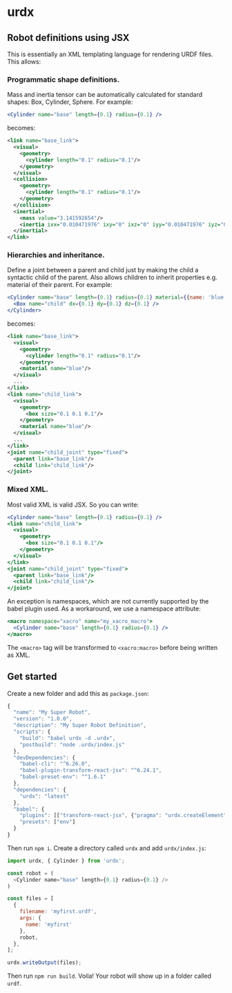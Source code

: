 # urdx
## Robot definitions using JSX

This is essentially an XML templating language for rendering URDF files.
This allows:

### Programmatic shape definitions.

Mass and inertia tensor can be automatically
calculated for standard shapes: Box, Cylinder, Sphere. For example:

```jsx
<Cylinder name="base" length={0.1} radius={0.1} />
```

becomes:

```xml
<link name="base_link">
  <visual>
    <geometry>
      <cylinder length="0.1" radius="0.1"/>
    </geometry>
  </visual>
  <collision>
    <geometry>
      <cylinder length="0.1" radius="0.1"/>
    </geometry>
  </collision>
  <inertial>
    <mass value="3.141592654"/>
    <inertia ixx="0.010471976" ixy="0" ixz="0" iyy="0.010471976" iyz="0" izz="0.015707963"/>
  </inertial>
</link>
```

### Hierarchies and inheritance.

Define a joint between a parent and child just by
making the child a syntactic child of the parent. Also allows children to inherit
properties e.g. material of their parent. For example:

```jsx
<Cylinder name="base" length={0.1} radius={0.1} material={{name: 'blue'}}>
  <Box name="child" dx={0.1} dy={0.1} dz={0.1} />
</Cylinder>
```

becomes:

```xml
<link name="base_link">
  <visual>
    <geometry>
      <cylinder length="0.1" radius="0.1"/>
    </geometry>
    <material name="blue"/>
  </visual>
  ...
</link>
<link name="child_link">
  <visual>
    <geometry>
      <box size="0.1 0.1 0.1"/>
    </geometry>
    <material name="blue"/>
  </visual>
  ...
</link>
<joint name="child_joint" type="fixed">
  <parent link="base_link"/>
  <child link="child_link"/>
</joint>
```

### Mixed XML.

Most valid XML is valid JSX.  So you can write:

```jsx
<Cylinder name="base" length={0.1} radius={0.1} />
<link name="child_link">
  <visual>
    <geometry>
      <box size="0.1 0.1 0.1"/>
    </geometry>
  </visual>
</link>
<joint name="child_joint" type="fixed">
  <parent link="base_link"/>
  <child link="child_link"/>
</joint>
```

An exception is namespaces, which are not currently supported by the babel
plugin used. As a workaround, we use a namespace attribute:

```jsx
<macro namespace="xacro" name="my_xacro_macro">
  <Cylinder name="base" length={0.1} radius={0.1} />
</macro>
```

The `<macro>` tag will be transformed to `<xacro:macro>` before being written as XML.

## Get started

Create a new folder and add this as `package.json`:

```javascript
{
  "name": "My Super Robot",
  "version": "1.0.0",
  "description": "My Super Robot Definition",
  "scripts": {
    "build": "babel urdx -d .urdx",
    "postbuild": "node .urdx/index.js"
  },
  "devDependencies": {
    "babel-cli": "^6.26.0",
    "babel-plugin-transform-react-jsx": "^6.24.1",
    "babel-preset-env": "^1.6.1"
  },
  "dependencies": {
    "urdx": "latest"
  },
  "babel": {
    "plugins": [["transform-react-jsx", {"pragma": "urdx.createElement"}]],
    "presets": ["env"]
  }
}
```

Then run `npm i`. Create a directory called `urdx` and add `urdx/index.js`:

```javascript
import urdx, { Cylinder } from 'urdx';

const robot = (
  <Cylinder name="base" length={0.1} radius={0.1} />
)

const files = [
  {
    filename: 'myfirst.urdf',
    args: {
      name: 'myfirst'
    },
    robot,
  },
];

urdx.writeOutput(files);
```

Then run `npm run build`. Voila! Your robot will show up in a folder called `urdf`.
